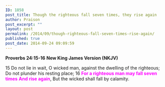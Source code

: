 ```yaml
---
ID: 1858
post_title: Though the righteous fall seven times, they rise again
author: Praison
post_excerpt: ""
layout: post
permalink: /2014/09/though-righteous-fall-seven-times-rise-again/
published: true
post_date: 2014-09-24 09:09:59
---
```

<strong>Proverbs 24:15-16</strong>
<strong> New King James Version (NKJV)</strong>

15 Do not lie in wait, O wicked man, against the dwelling of the righteous;
Do not plunder his resting place;
16 <span style="color: #ff00ff;"><strong>For a righteous man may fall seven times</strong></span>
<span style="color: #ff00ff;"><strong> And rise again</strong></span>,
But the wicked shall fall by calamity.
